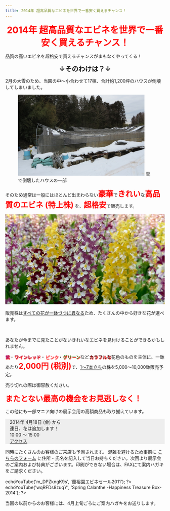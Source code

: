 ```yaml
---
title: 2014年 超高品質なエビネを世界で一番安く買えるチャンス！
---
```

<style>
h1, h2 {
  margin: 0.5em 0;
  text-align: center;
}
h1 { color: red; }
b {
  color: red;
  font-size: x-large;
}
.shadow { text-shadow: 1px 1px 1px red, 2px 2px 2px red; }
</style>
2014年 超高品質なエビネを世界で一番安く買えるチャンス！
==
品質の高いエビネを超格安で買えるチャンスがまもなくやってくる！

↓そのわけは？↓
--
2月の大雪のため、当園の中～小合わせて17棟、合計約1,200坪のハウスが倒壊してしまいました。

<figure>
  <img src="/assets/images/calanthe_fair_2014_1.jpg" alt="雪で倒壊したハウスの一部" style="max-width: 400px;"/>
  <figurecaption>雪で倒壊したハウスの一部</figurecaption>
</figure>

そのため通常は一般にはほとんど出まわらない<b>豪華</b>で<b>きれい</b>な<b>高品質のエビネ (特上株)</b> を、<b>超格安</b>で販売します。

  <img src="/assets/images/calanthe_fair_2014_2.jpg" alt="カラフルな農場のエビネ - 蘭裕園" style=""/>

販売株は<u>すべての花が一鉢づつに異なる</u>ため、たくさんの中から好きな花が選べます。

<img src="" alt=""/>

あなたが今までに見たことがないきれいなエビネを見付けることができるかもしれません。

<span class="shadow" style="color: purple;">紫</span>・<span class="shadow" style="color: #990033;">ワインレッド</span>・<span class="shadow" style="color: pink;">ピンク</span>・<span class="shadow" style="color: green;">グリーン</span>など<span class="shadow" style="background: linear-gradient(left, red, orange, yellow, green, blue, indigo, violet);">カラフルな</span>花色のものを主体に、一鉢あたり<b>2,000円 (税別)</b>で、<u>1～7本立ち</u>の株を5,000～10,000鉢販売予定。

売り切れの際は御容赦ください。

<b>またとない最高の機会をお見逃しなく！</b>

この他にも一部マニア向けの展示会用の高額商品も取り揃えています。

<div style="margin: 1em 0; padding: 0 1em; background: #eee;">
2014年 4月18日 (金) から<br />
連日、花は追加します！<br />
10:00 ～ 15:00<br />
<a href="/about_us/direction">アクセス</a>
</div>

同時にたくさんのお客様のご来店も予測されます。
混雑を避けるため事前に [こちらのフォーム](/assets/calanthe_fair_2014_request.pdf) に住所・氏名を記入して当日お持ちください。次回より展示会のご案内および特典がございます。印刷ができない場合は、FAXにて案内ハガキをご請求ください。

<?php $h->echoYouTube('m_DPZkngK9s', '蘭裕園エビネセール2011'); ?>

<?php $h->echoYouTube('wqRFDs8zuqY', 'Spring Calanthe -Happiness Treasure Box- 2014'); ?> <br />

当園の以前からのお客様には、4月上旬ごろにご案内ハガキをお送りします。
